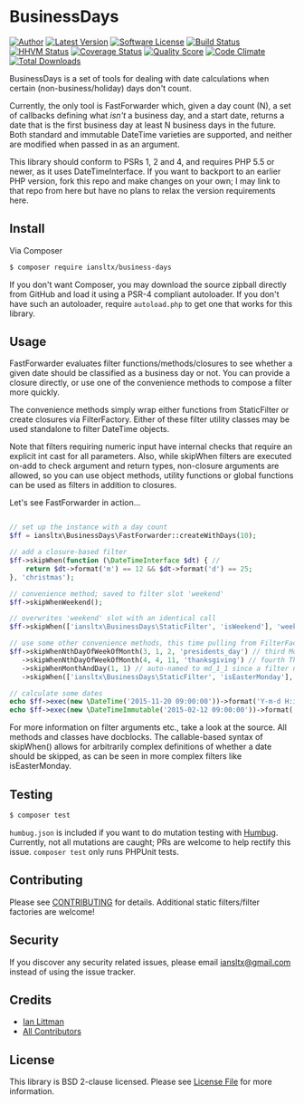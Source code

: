 # BusinessDays

[![Author](http://img.shields.io/badge/author-@iansltx-blue.svg?style=flat-square)](https://twitter.com/iansltx)
[![Latest Version](https://img.shields.io/github/release/iansltx/BusinessDays.svg?style=flat-square)](https://github.com/iansltx/BusinessDays/releases)
[![Software License](https://img.shields.io/badge/license-BSD-brightgreen.svg?style=flat-square)](LICENSE.md)
[![Build Status](https://img.shields.io/travis/iansltx/BusinessDays/master.svg?style=flat-square)](https://travis-ci.org/iansltx/BusinessDays)
[![HHVM Status](https://img.shields.io/hhvm/iansltx/business-days.svg?style=flat-square)](http://hhvm.h4cc.de/package/iansltx/business-days)
[![Coverage Status](https://img.shields.io/scrutinizer/coverage/g/iansltx/BusinessDays.svg?style=flat-square)](https://scrutinizer-ci.com/g/iansltx/BusinessDays/code-structure)
[![Quality Score](https://img.shields.io/scrutinizer/g/iansltx/BusinessDays.svg?style=flat-square)](https://scrutinizer-ci.com/g/iansltx/BusinessDays)
[![Code Climate](https://codeclimate.com/github/iansltx/BusinessDays/badges/gpa.svg)](https://codeclimate.com/github/iansltx/BusinessDays)
[![Total Downloads](https://img.shields.io/packagist/dt/iansltx/business-days.svg?style=flat-square)](https://packagist.org/packages/iansltx/business-days)

BusinessDays is a set of tools for dealing with date calculations when certain (non-business/holiday) days don't count.

Currently, the only tool is FastForwarder which, given a day count (N), a set of callbacks defining what *isn't* a
business day, and a start date, returns a date that is the first business day at least N business days in the future.
Both standard and immutable DateTime varieties are supported, and neither are modified when passed in as an argument.

This library should conform to PSRs 1, 2 and 4, and requires PHP 5.5 or newer, as it uses DateTimeInterface. If you
want to backport to an earlier PHP version, fork this repo and make changes on your own; I may link to that repo from
here but have no plans to relax the version requirements here.

## Install

Via Composer

``` bash
$ composer require iansltx/business-days
```

If you don't want Composer, you may download the source zipball directly from GitHub and load it using a PSR-4 compliant
autoloader. If you don't have such an autoloader, require `autoload.php` to get one that works for this library.

## Usage

FastForwarder evaluates filter functions/methods/closures to see whether a given date should be classified as a business
day or not. You can provide a closure directly, or use one of the convenience methods to compose a filter more quickly.

The convenience methods simply wrap either functions from StaticFilter or create closures via FilterFactory. Either of
these filter utility classes may be used standalone to filter DateTime objects.

Note that filters requiring numeric input have internal checks that require an explicit int cast for all parameters.
Also, while skipWhen filters are executed on-add to check argument and return types, non-closure arguments are allowed,
so you can use object methods, utility functions or global functions can be used as filters in addition to closures.

Let's see FastForwarder in action...

``` php

// set up the instance with a day count
$ff = iansltx\BusinessDays\FastForwarder::createWithDays(10);

// add a closure-based filter
$ff->skipWhen(function (\DateTimeInterface $dt) { //
    return $dt->format('m') == 12 && $dt->format('d') == 25;
}, 'christmas');

// convenience method; saved to filter slot 'weekend'
$ff->skipWhenWeekend();

// overwrites 'weekend' slot with an identical call
$ff->skipWhen(['iansltx\BusinessDays\StaticFilter', 'isWeekend'], 'weekend');

// use some other convenience methods, this time pulling from FilterFactory and using method chaining
$ff->skipWhenNthDayOfWeekOfMonth(3, 1, 2, 'presidents_day') // third Monday of February
   ->skipWhenNthDayOfWeekOfMonth(4, 4, 11, 'thanksgiving') // fourth Thursday of November
   ->skipWhenMonthAndDay(1, 1) // auto-named to md_1_1 since a filter name wasn't provided
   ->skipWhen(['iansltx\BusinessDays\StaticFilter', 'isEasterMonday'], 'easter_monday');

// calculate some dates
echo $ff->exec(new \DateTime('2015-11-20 09:00:00'))->format('Y-m-d H:i:s'); // 2015-12-07 09:00:00
echo $ff->exec(new \DateTimeImmutable('2015-02-12 09:00:00'))->format('Y-m-d H:i:s'); // 2015-02-27 09:00:00

```

For more information on filter arguments etc., take a look at the source. All methods and classes have docblocks. The
callable-based syntax of skipWhen() allows for arbitrarily complex definitions of whether a date should be skipped, as
can be seen in more complex filters like isEasterMonday.

## Testing

``` bash
$ composer test
```

`humbug.json` is included if you want to do mutation testing with [Humbug](https://github.com/padraic/humbug).
Currently, not all mutations are caught; PRs are welcome to help rectify this issue. `composer test` only runs PHPUnit
tests.

## Contributing

Please see [CONTRIBUTING](CONTRIBUTING.md) for details. Additional static filters/filter factories are welcome!

## Security

If you discover any security related issues, please email iansltx@gmail.com instead of using the issue tracker.

## Credits

- [Ian Littman](https://github.com/iansltx)
- [All Contributors](../../contributors)

## License

This library is BSD 2-clause licensed. Please see [License File](LICENSE.md) for more information.
